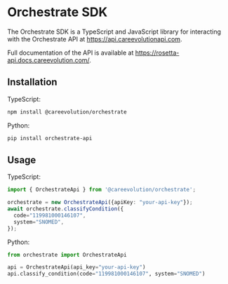 # Orchestrate SDK

The Orchestrate SDK is a TypeScript and JavaScript library for interacting with the Orchestrate API at <https://api.careevolutionapi.com>.

Full documentation of the API is available at <https://rosetta-api.docs.careevolution.com/>.

## Installation

TypeScript:

```bash
npm install @careevolution/orchestrate
```

Python:

```bash
pip install orchestrate-api
```

## Usage

TypeScript:

```typescript
import { OrchestrateApi } from '@careevolution/orchestrate';

orchestrate = new OrchestrateApi({apiKey: "your-api-key"});
await orchestrate.classifyCondition({
  code="119981000146107",
  system="SNOMED",
});
```

Python:

```python
from orchestrate import OrchestrateApi

api = OrchestrateApi(api_key="your-api-key")
api.classify_condition(code="119981000146107", system="SNOMED")
```
